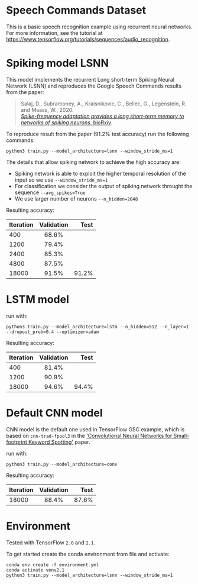 # Speech Commands Dataset

This is a basic speech recognition example using recurrent neural networks. For more information, see the
tutorial at https://www.tensorflow.org/tutorials/sequences/audio_recognition.

# Spiking model LSNN

This model implements the recurrent Long short-term Spiking Neural Network (LSNN) and reproduces the Google Speech Commands results from the paper:

> Salaj, D., Subramoney, A., Kraisnikovic, C., Bellec, G., Legenstein, R. and Maass, W., 2020.  
> [*Spike-frequency adaptation provides a long short-term memory to networks of spiking neurons*. bioRxiv](https://www.biorxiv.org/content/10.1101/2020.05.11.081513v1.abstract).

To reproduce result from the paper (91.2% test accuracy) run the following commands:

    python3 train.py --model_architecture=lsnn --window_stride_ms=1

The details that allow spiking network to achieve the high accuracy are:

- Spiking network is able to exploit the higher temporal resolution of the input so we use `--window_stride_ms=1`
- For classification we consider the output of spiking network throught the sequence `--avg_spikes=True`
- We use larger number of neurons `--n_hidden=2048`

Resulting accuracy:

| Iteration     | Validation    | Test  |
| ------------- |:-------------:| -----:|
| 400           | 68.6%         |       |
| 1200          | 79.4%         |       |
| 2400          | 85.3%         |       |
| 4800          | 87.5%         |       |
| 18000         | 91.5%         | 91.2% |

# LSTM model

run with:

    python3 train.py --model_architecture=lstm --n_hidden=512 --n_layer=1 --dropout_prob=0.4 --optimizer=adam

Resulting accuracy:

| Iteration     | Validation    | Test  |
| ------------- |:-------------:| -----:|
| 400           | 81.4%         |       |
| 1200          | 90.9%         |       |
| 18000         | 94.6%         | 94.4% |

# Default CNN model

CNN model is the default one used in TensorFlow GSC example, which is based on
`cnn-trad-fpool3` in the ['Convolutional Neural Networks for Small-footprint Keyword Spotting'](http://www.isca-speech.org/archive/interspeech_2015/papers/i15_1478.pdf) paper.

run with:

    python3 train.py --model_architecture=conv

Resulting accuracy:

| Iteration     | Validation    | Test  |
| ------------- |:-------------:| -----:|
| 18000         | 88.4%         | 87.6% |

# Environment

Tested with TensorFlow `2.0` and `2.1`.

To get started create the conda environment from file and activate:

    conda env create -f environment.yml
    conda activate venv2.1
    python3 train.py --model_architecture=lsnn --window_stride_ms=1

